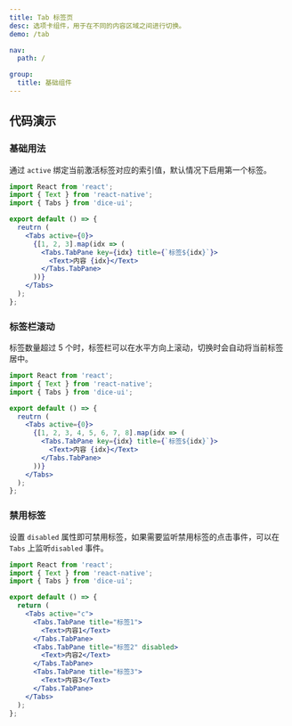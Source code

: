 ```yaml
---
title: Tab 标签页
desc: 选项卡组件，用于在不同的内容区域之间进行切换。
demo: /tab

nav:
  path: /

group:
  title: 基础组件
---
```


## 代码演示

### 基础用法

通过 `active` 绑定当前激活标签对应的索引值，默认情况下启用第一个标签。

```jsx
import React from 'react';
import { Text } from 'react-native';
import { Tabs } from 'dice-ui';

export default () => {
  reutrn (
    <Tabs active={0}>
      {[1, 2, 3].map(idx => (
        <Tabs.TabPane key={idx} title={`标签${idx}`}>
          <Text>内容 {idx}</Text>
        </Tabs.TabPane>
      ))}
    </Tabs>
  );
};
```

### 标签栏滚动

标签数量超过 5 个时，标签栏可以在水平方向上滚动，切换时会自动将当前标签居中。

```jsx
import React from 'react';
import { Text } from 'react-native';
import { Tabs } from 'dice-ui';

export default () => {
  reutrn (
    <Tabs active={0}>
      {[1, 2, 3, 4, 5, 6, 7, 8].map(idx => (
        <Tabs.TabPane key={idx} title={`标签${idx}`}>
          <Text>内容 {idx}</Text>
        </Tabs.TabPane>
      ))}
    </Tabs>
  );
};
```

### 禁用标签

设置 `disabled` 属性即可禁用标签，如果需要监听禁用标签的点击事件，可以在 `Tabs` 上监听`disabled` 事件。

```jsx
import React from 'react';
import { Text } from 'react-native';
import { Tabs } from 'dice-ui';

export default () => {
  return (
    <Tabs active="c">
      <Tabs.TabPane title="标签1">
        <Text>内容1</Text>
      </Tabs.TabPane>
      <Tabs.TabPane title="标签2" disabled>
        <Text>内容2</Text>
      </Tabs.TabPane>
      <Tabs.TabPane title="标签3">
        <Text>内容3</Text>
      </Tabs.TabPane>
    </Tabs>
  );
};
```
